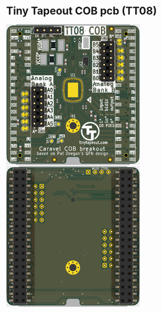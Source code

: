 # Tiny Tapeout COB pcb (TT08)

<img src="images/top.png" alt="" width="360px" />&emsp;
<img src="images/bottom.png" alt="" width="360px" />

